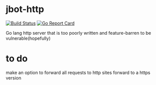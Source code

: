 # jbot-http

[![Build Status](https://travis-ci.org/jmfgdev/jbot-http.svg?branch=master)](https://travis-ci.org/jmfgdev/jbot-http)
[![Go Report Card](https://goreportcard.com/badge/github.com/jmfgdev/jbot-http)](https://goreportcard.com/report/github.com/jmfgdev/jbot-http)

Go lang http server that is too poorly written and feature-barren to be vulnerable(hopefully)

# to do

make an option to forward all requests to http sites forward to a https version


